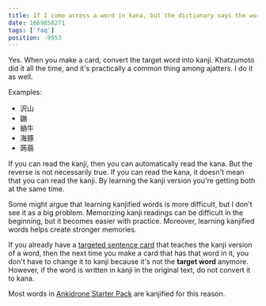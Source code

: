```yaml
---
title: If I come across a word in kana, but the dictionary says the word also has kanji, do I kanjify the word when I make a targeted sentence card for it?
date: 1669858271
tags: ['faq']
position: -9953
---
```


Yes.
When you make a card, convert the target word into kanji.
Khatzumoto did it all the time, and it's practically a common thing among ajatters.
I do it as well.

Examples:

* 沢山
* 鼬
* 蝸牛
* 海豚
* 蒟蒻

If you can read the kanji, then you can automatically read the kana.
But the reverse is not necessarily true.
If you can read the kana, it doesn't mean that you can read the kanji.
By learning the kanji version you're getting both at the same time.

Some might argue that learning kanjified words is more difficult,
but I don't see it as a big problem.
Memorizing kanji readings can be difficult in the beginning,
but it becomes easier with practice.
Moreover,
learning kanjified words helps create stronger memories.

If you already have a
[targeted sentence card](discussing-various-card-templates.html#targeted-sentence-cards)
that teaches the kanji version of a word,
then the next time you make a card that has that word in it,
you don't have to change it to kanji because it's not the **target word** anymore.
However,
if the word is written in kanji in the original text,
do not convert it to kana.

Most words in [Ankidrone Starter Pack](basic-vocabulary.html)
are kanjified for this reason.
